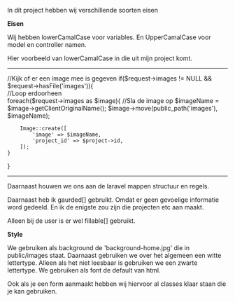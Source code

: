 In dit project hebben wij verschillende soorten eisen

**Eisen**

Wij hebben lowerCamalCase voor variables.
En UpperCamalCase voor model en controller namen.

Hier voorbeeld van lowerCamalCase in die uit mijn project komt.

******
//Kijk of er een image mee is gegeven
if($request->images != NULL && $request->hasFile('images')){  
    //Loop erdoorheen   
    foreach($request->images as $image){
        //Sla de image op
        $imageName = $image->getClientOriginalName();
        $image->move(public_path('images'), $imageName);
    
        Image::create([
            'image' => $imageName,
            'project_id' => $project->id,
        ]);
    }   
}
******

Daarnaast houwen we ons aan de laravel mappen structuur en regels.

Daarnaast heb ik gaurded[] gebruikt. Omdat er geen gevoelige informatie word gedeeld. En ik
de enigste zou zijn die projecten etc aan maakt.

Alleen bij de user is er wel fillable[] gebruikt.

**Style**

We gebruiken als background de 'background-home.jpg' die in public/images staat.
Daarnaast gebruiken we over het algemeen een witte lettertype. Alleen als het niet leesbaar is gebruiken we een zwarte lettertype.
We gebruiken als font de default van html.

Ook als je een form aanmaakt hebben wij hiervoor al classes klaar staan die je kan gebruiken.



